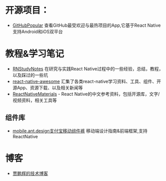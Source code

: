 
# 开源项目：
- [GitHubPopular](https://github.com/crazycodeboy/GitHubPopular) 查看GitHub最受欢迎与最热项目的App,它基于React Native支持Android和iOS双平台


# 教程&学习笔记
- [RNStudyNotes](https://github.com/crazycodeboy/RNStudyNotes/) 在研究与实践React Native过程中的一些经验，总结，教程，以及踩过的一些坑
- [react-native-awesome](https://github.com/crazycodeboy/react-native-awesome) 汇集了各类react-native学习资料、工具、组件、开源App、资源下载、以及相关新闻等
- [ReactNativeMaterials](https://github.com/LeoMobileDeveloper/ReactNativeMaterials) - React Native的中文参考资料，包括开源库，文字/视频资料，相关工具等

## 组件库
- [mobile.ant.design支付宝移动组件裤](https://mobile.ant.design/) 
移动端设计指南&前端框架,支持ReactNative

# 博客
- [贾鹏辉的技术博客](http://www.devio.org/)

